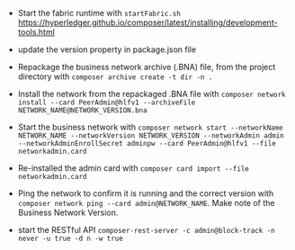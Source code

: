 * Start the fabric runtime with `startFabric.sh`
https://hyperledger.github.io/composer/latest/installing/development-tools.html

* update the version property in package.json file

* Repackage the business network archive (.BNA) file, from the project directory with `composer archive create -t dir -n . `

* Install the network from the repackaged .BNA file with `composer network install --card PeerAdmin@hlfv1 --archiveFile NETWORK_NAME@NETWORK_VERSION.bna`

* Start the business network with `composer network start --networkName NETWORK_NAME --networkVersion NETWORK_VERSION --networkAdmin admin --networkAdminEnrollSecret adminpw --card PeerAdmin@hlfv1 --file networkadmin.card`

* Re-installed the admin card with `composer card import --file networkadmin.card`

* Ping the network to confirm it is running and the correct version with `composer network ping --card admin@NETWORK_NAME`. Make note of the Business Network Version.

* start the RESTful API `composer-rest-server -c admin@block-track -n never -u true -d n -w true`
